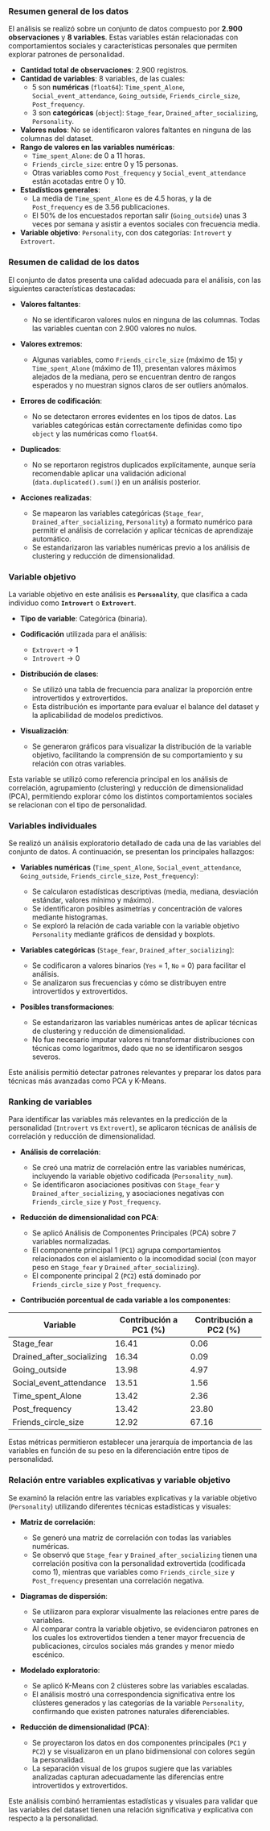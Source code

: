 ###  Resumen general de los datos

El análisis se realizó sobre un conjunto de datos compuesto por **2.900 observaciones** y **8 variables**. Estas variables están relacionadas con comportamientos sociales y características personales que permiten explorar patrones de personalidad.

- **Cantidad total de observaciones**: 2.900 registros.
- **Cantidad de variables**: 8 variables, de las cuales:
  - 5 son **numéricas** (`float64`): `Time_spent_Alone`, `Social_event_attendance`, `Going_outside`, `Friends_circle_size`, `Post_frequency`.
  - 3 son **categóricas** (`object`): `Stage_fear`, `Drained_after_socializing`, `Personality`.
- **Valores nulos**: No se identificaron valores faltantes en ninguna de las columnas del dataset.
- **Rango de valores en las variables numéricas**:
  - `Time_spent_Alone`: de 0 a 11 horas.
  - `Friends_circle_size`: entre 0 y 15 personas.
  - Otras variables como `Post_frequency` y `Social_event_attendance` están acotadas entre 0 y 10.
- **Estadísticos generales**:
  - La media de `Time_spent_Alone` es de 4.5 horas, y la de `Post_frequency` es de 3.56 publicaciones.
  - El 50% de los encuestados reportan salir (`Going_outside`) unas 3 veces por semana y asistir a eventos sociales con frecuencia media.
- **Variable objetivo**: `Personality`, con dos categorías: `Introvert` y `Extrovert`.
###  Resumen de calidad de los datos

El conjunto de datos presenta una calidad adecuada para el análisis, con las siguientes características destacadas:

- **Valores faltantes**:
  - No se identificaron valores nulos en ninguna de las columnas. Todas las variables cuentan con 2.900 valores no nulos.

- **Valores extremos**:
  - Algunas variables, como `Friends_circle_size` (máximo de 15) y `Time_spent_Alone` (máximo de 11), presentan valores máximos alejados de la mediana, pero se encuentran dentro de rangos esperados y no muestran signos claros de ser outliers anómalos.

- **Errores de codificación**:
  - No se detectaron errores evidentes en los tipos de datos. Las variables categóricas están correctamente definidas como tipo `object` y las numéricas como `float64`.

- **Duplicados**:
  - No se reportaron registros duplicados explícitamente, aunque sería recomendable aplicar una validación adicional (`data.duplicated().sum()`) en un análisis posterior.

- **Acciones realizadas**:
  - Se mapearon las variables categóricas (`Stage_fear`, `Drained_after_socializing`, `Personality`) a formato numérico para permitir el análisis de correlación y aplicar técnicas de aprendizaje automático.
  - Se estandarizaron las variables numéricas previo a los análisis de clustering y reducción de dimensionalidad.
###  Variable objetivo

La variable objetivo en este análisis es **`Personality`**, que clasifica a cada individuo como **`Introvert`** o **`Extrovert`**.

- **Tipo de variable**: Categórica (binaria).
- **Codificación** utilizada para el análisis:
  - `Extrovert` → 1
  - `Introvert` → 0

- **Distribución de clases**:
  - Se utilizó una tabla de frecuencia para analizar la proporción entre introvertidos y extrovertidos.
  - Esta distribución es importante para evaluar el balance del dataset y la aplicabilidad de modelos predictivos.

- **Visualización**:
  - Se generaron gráficos para visualizar la distribución de la variable objetivo, facilitando la comprensión de su comportamiento y su relación con otras variables.

Esta variable se utilizó como referencia principal en los análisis de correlación, agrupamiento (clustering) y reducción de dimensionalidad (PCA), permitiendo explorar cómo los distintos comportamientos sociales se relacionan con el tipo de personalidad.

###  Variables individuales

Se realizó un análisis exploratorio detallado de cada una de las variables del conjunto de datos. A continuación, se presentan los principales hallazgos:

- **Variables numéricas** (`Time_spent_Alone`, `Social_event_attendance`, `Going_outside`, `Friends_circle_size`, `Post_frequency`):
  - Se calcularon estadísticas descriptivas (media, mediana, desviación estándar, valores mínimo y máximo).
  - Se identificaron posibles asimetrías y concentración de valores mediante histogramas.
  - Se exploró la relación de cada variable con la variable objetivo `Personality` mediante gráficos de densidad y boxplots.

- **Variables categóricas** (`Stage_fear`, `Drained_after_socializing`):
  - Se codificaron a valores binarios (`Yes` = 1, `No` = 0) para facilitar el análisis.
  - Se analizaron sus frecuencias y cómo se distribuyen entre introvertidos y extrovertidos.

- **Posibles transformaciones**:
  - Se estandarizaron las variables numéricas antes de aplicar técnicas de clustering y reducción de dimensionalidad.
  - No fue necesario imputar valores ni transformar distribuciones con técnicas como logaritmos, dado que no se identificaron sesgos severos.

Este análisis permitió detectar patrones relevantes y preparar los datos para técnicas más avanzadas como PCA y K-Means.

###  Ranking de variables

Para identificar las variables más relevantes en la predicción de la personalidad (`Introvert` vs `Extrovert`), se aplicaron técnicas de análisis de correlación y reducción de dimensionalidad.

- **Análisis de correlación**:
  - Se creó una matriz de correlación entre las variables numéricas, incluyendo la variable objetivo codificada (`Personality_num`).
  - Se identificaron asociaciones positivas con `Stage_fear` y `Drained_after_socializing`, y asociaciones negativas con `Friends_circle_size` y `Post_frequency`.

- **Reducción de dimensionalidad con PCA**:
  - Se aplicó Análisis de Componentes Principales (PCA) sobre 7 variables normalizadas.
  - El componente principal 1 (`PC1`) agrupa comportamientos relacionados con el aislamiento o la incomodidad social (con mayor peso en `Stage_fear` y `Drained_after_socializing`).
  - El componente principal 2 (`PC2`) está dominado por `Friends_circle_size` y `Post_frequency`.

- **Contribución porcentual de cada variable a los componentes**:

| Variable                   | Contribución a PC1 (%) | Contribución a PC2 (%) |
|---------------------------|------------------------|------------------------|
| Stage_fear                | 16.41                  | 0.06                   |
| Drained_after_socializing| 16.34                  | 0.09                   |
| Going_outside             | 13.98                  | 4.97                   |
| Social_event_attendance   | 13.51                  | 1.56                   |
| Time_spent_Alone          | 13.42                  | 2.36                   |
| Post_frequency            | 13.42                  | 23.80                  |
| Friends_circle_size       | 12.92                  | 67.16                  |

Estas métricas permitieron establecer una jerarquía de importancia de las variables en función de su peso en la diferenciación entre tipos de personalidad.

###  Relación entre variables explicativas y variable objetivo

Se examinó la relación entre las variables explicativas y la variable objetivo (`Personality`) utilizando diferentes técnicas estadísticas y visuales:

- **Matriz de correlación**:
  - Se generó una matriz de correlación con todas las variables numéricas.
  - Se observó que `Stage_fear` y `Drained_after_socializing` tienen una correlación positiva con la personalidad extrovertida (codificada como 1), mientras que variables como `Friends_circle_size` y `Post_frequency` presentan una correlación negativa.

- **Diagramas de dispersión**:
  - Se utilizaron para explorar visualmente las relaciones entre pares de variables.
  - Al comparar contra la variable objetivo, se evidenciaron patrones en los cuales los extrovertidos tienden a tener mayor frecuencia de publicaciones, círculos sociales más grandes y menor miedo escénico.

- **Modelado exploratorio**:
  - Se aplicó K-Means con 2 clústeres sobre las variables escaladas.
  - El análisis mostró una correspondencia significativa entre los clústeres generados y las categorías de la variable `Personality`, confirmando que existen patrones naturales diferenciables.

- **Reducción de dimensionalidad (PCA)**:
  - Se proyectaron los datos en dos componentes principales (`PC1` y `PC2`) y se visualizaron en un plano bidimensional con colores según la personalidad.
  - La separación visual de los grupos sugiere que las variables analizadas capturan adecuadamente las diferencias entre introvertidos y extrovertidos.

Este análisis combinó herramientas estadísticas y visuales para validar que las variables del dataset tienen una relación significativa y explicativa con respecto a la personalidad.
